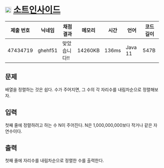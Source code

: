 # <img width="20px"  src="https://d2gd6pc034wcta.cloudfront.net/tier/6.svg" class="solvedac-tier"> [소트인사이드](https://www.acmicpc.net/problem/1427) 

| 제출 번호 | 닉네임 | 채점 결과 | 메모리 | 시간 | 언어 | 코드 길이 |
|---|---|---|---|---|---|---|
|47434719|ghehf51|맞았습니다!! |14260KB|136ms|Java 11|547B|

## 문제
<p>배열을 정렬하는 것은 쉽다. 수가 주어지면, 그 수의 각 자리수를 내림차순으로 정렬해보자.</p>

## 입력
<p>첫째 줄에 정렬하려고 하는 수 N이 주어진다. N은 1,000,000,000보다 작거나 같은 자연수이다.</p>

## 출력
<p>첫째 줄에 자리수를 내림차순으로 정렬한 수를 출력한다.</p>

